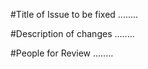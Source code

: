 #Title of Issue to be fixed
........

#Description of changes
........

#People for Review
........
